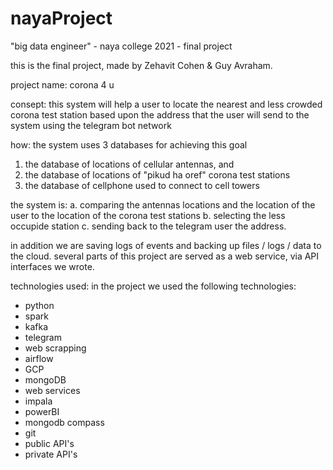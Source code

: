 # nayaProject
"big data engineer" - naya college 2021 - final project

this is the final project, made by Zehavit Cohen & Guy Avraham.

project name:
corona 4 u

consept:
this system will help a user to locate the nearest and less crowded corona test station 
based upon the address that the user will send to the system using the telegram bot network

how:
the system uses 3 databases for achieving this goal
1. the database of locations of cellular antennas, and
2. the database of locations of "pikud ha oref" corona test stations
3. the database of cellphone used to connect to cell towers

the system is:
a. comparing the antennas locations and the location of the user to the location of the corona test stations 
b. selecting the less occupide station 
c. sending back to the telegram user the address.

in addition we are saving logs of events and backing up files / logs / data to the cloud.
several parts of this project are served as a web service, via API interfaces we wrote.


technologies used:
in the project we used the following technologies:
* python
* spark
* kafka
* telegram
* web scrapping
* airflow
* GCP
* mongoDB
* web services
* impala
* powerBI
* mongodb compass
* git
* public API's 
* private API's




